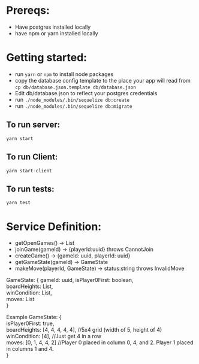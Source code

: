 # Prereqs:
- Have postgres installed locally
- have npm or yarn installed locally

# Getting started:
- run `yarn` or `npm` to install node packages
- copy the database config template to the place your app will read from `cp db/database.json.template db/database.json`
- Edit db/database.json to reflect your postgres credentials
- run `./node_modules/.bin/sequelize db:create`
- run `./node_modules/.bin/sequelize db:migrate`


## To run server:
`yarn start`

## To run Client:
`yarn start-client`

## To run tests:
`yarn test`

# Service Definition:
- getOpenGames() -> List<GameState>
- joinGame(gameId) -> {playerId:uuid} throws CannotJoin
- createGame() -> {gameId: uuid, playerId: uuid}
- getGameState(gameId) -> GameState
- makeMove(playerId, GameState) -> status:string throws InvalidMove

GameState: {
  gameId: uuid,
  isPlayer0First: boolean,  
  boardHeights: List<int>,  
  winCondition: List<int>,  
  moves: List<int>  
}

Example GameState: {  
  isPlayer0First: true,  
  boardHeights: [4, 4, 4, 4, 4], //5x4 grid (width of 5, height of 4)  
  winCondition: [4], //Just get 4 in a row  
  moves: [0, 1, 4, 4, 2] //Player 0 placed in column 0, 4, and 2. Player 1 placed in columns 1 and 4.  
}  
